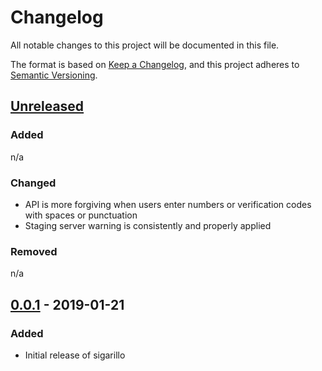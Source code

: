# Changelog

All notable changes to this project will be documented in this file.

The format is based on [Keep a Changelog](https://keepachangelog.com/en/1.0.0/),
and this project adheres to [Semantic
Versioning](https://semver.org/spec/v2.0.0.html).

## [Unreleased]

### Added

n/a

### Changed

* API is more forgiving when users enter numbers or verification codes with
  spaces or punctuation
* Staging server warning is consistently and properly applied

### Removed

n/a


## [0.0.1] - 2019-01-21

### Added

* Initial release of sigarillo

[Unreleased]: https://gitlab.com/digiresilience/link/sigarillo/compare/0.0.1...master
[0.0.1]: https://gitlab.com/digiresilience/link/sigarillo/commits/0.0.1
